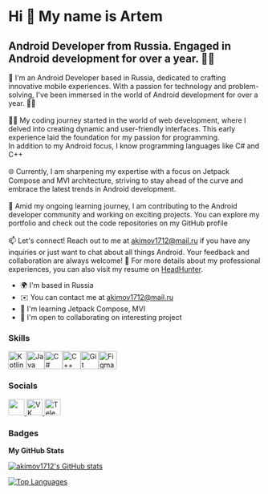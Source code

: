 Hi 👋 My name is Artem
=============================

Android Developer from Russia. Engaged in Android development for over a year. 🚀📱
-----------------------------------------------------------------------------------

👋 I'm an Android Developer based in Russia, dedicated to crafting innovative mobile experiences. With a passion for technology and problem-solving, I've been immersed in the world of Android development for over a year. 🚀📱 <br><br>👨‍💻 My coding journey started in the world of web development, where I delved into creating dynamic and user-friendly interfaces. This early experience laid the foundation for my passion for programming.<br>In addition to my Android focus, I know programming languages like C# and C++ <br><br>🌐 Currently, I am sharpening my expertise with a focus on Jetpack Compose and MVI architecture, striving to stay ahead of the curve and embrace the latest trends in Android development. <br><br>🚧 Amid my ongoing learning journey, I am contributing to the Android developer community and working on exciting projects. You can explore my portfolio and check out the code repositories on my GitHub profile <br><br>📫 Let's connect! Reach out to me at akimov1712@mail.ru if you have any inquiries or just want to chat about all things Android. Your feedback and collaboration are always welcome! 🔗 For more details about my professional experiences, you can also visit my resume on <a href="https://hh.ru/resume/c0d897c1ff0ca419990039ed1f68766431365a">HeadHunter</a>.

* 🌍  I'm based in Russia
* ✉️  You can contact me at [akimov1712@mail.ru](mailto:akimov1712@mail.ru)
* 🧠  I'm learning Jetpack Compose, MVI
* 🤝  I'm open to collaborating on interesting project

### Skills

<p align="left">
<a href="https://kotlinlang.org/" target="_blank" rel="noreferrer"><img src="https://raw.githubusercontent.com/danielcranney/readme-generator/main/public/icons/skills/kotlin-colored.svg" width="36" height="36" alt="Kotlin" /></a><a href="https://www.oracle.com/java/" target="_blank" rel="noreferrer"><img src="https://raw.githubusercontent.com/danielcranney/readme-generator/main/public/icons/skills/java-colored.svg" width="36" height="36" alt="Java" /></a><a href="https://docs.microsoft.com/en-us/dotnet/csharp/" target="_blank" rel="noreferrer"><img src="https://raw.githubusercontent.com/danielcranney/readme-generator/main/public/icons/skills/csharp-colored.svg" width="36" height="36" alt="C#" /></a><a href="https://docs.microsoft.com/en-us/cpp/?view=msvc-170" target="_blank" rel="noreferrer"><img src="https://raw.githubusercontent.com/danielcranney/readme-generator/main/public/icons/skills/cplusplus-colored.svg" width="36" height="36" alt="C++" /></a><a href="https://git-scm.com/" target="_blank" rel="noreferrer"><img src="https://raw.githubusercontent.com/danielcranney/readme-generator/main/public/icons/skills/git-colored.svg" width="36" height="36" alt="Git" /></a><a href="https://www.figma.com/" target="_blank" rel="noreferrer"><img src="https://raw.githubusercontent.com/danielcranney/readme-generator/main/public/icons/skills/figma-colored.svg" width="36" height="36" alt="Figma" /></a>
</p>

### Socials

<p align="left">
  <a href="https://www.github.com/akimov1712" target="_blank" rel="noreferrer">
    <picture>
      <source media="(prefers-color-scheme: dark)" srcset="https://raw.githubusercontent.com/danielcranney/readme-generator/main/public/icons/socials/github-dark.svg" />
      <source media="(prefers-color-scheme: light)" srcset="https://raw.githubusercontent.com/danielcranney/readme-generator/main/public/icons/socials/github.svg" />
      <img src="https://raw.githubusercontent.com/danielcranney/readme-generator/main/public/icons/socials/github.svg" width="32" height="32" />
    </picture>
  </a>
  <a href="https://vk.com/" target="_blank" rel="noreferrer">
    <img src="https://i.ibb.co/6gdpxWt/3-Hmq-DF3-V570.png" width="32" height="32" alt="VK" />
  </a>
  <a href="https://t.me/topbuns" target="_blank" rel="noreferrer">
    <img src="https://i.ibb.co/xYz1nJq/1694940144739384-1.png" width="32" height="32" alt="Telegram" />
  </a>
</p>

### Badges

<b>My GitHub Stats</b>

<a href="http://www.github.com/akimov1712"><img src="https://github-readme-stats.vercel.app/api?username=akimov1712&show_icons=true&hide=&count_private=true&title_color=0891b2&text_color=ffffff&icon_color=0891b2&bg_color=1c1917&hide_border=true&show_icons=true" alt="akimov1712's GitHub stats" /></a>

<a href="https://github.com/akimov1712" align="left"><img src="https://github-readme-stats.vercel.app/api/top-langs/?username=akimov1712&langs_count=10&title_color=0891b2&text_color=ffffff&icon_color=0891b2&bg_color=1c1917&hide_border=true&locale=en&custom_title=Top%20%Languages" alt="Top Languages" /></a>
